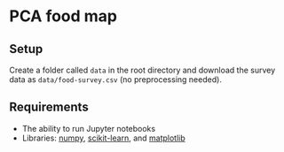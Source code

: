 # PCA food map

## Setup

Create a folder called `data` in the root directory and download the survey data as `data/food-survey.csv` (no preprocessing needed).

## Requirements

- The ability to run Jupyter notebooks
- Libraries: [numpy](https://numpy.org/), [scikit-learn](https://scikit-learn.org/), and [matplotlib](https://matplotlib.org/)
